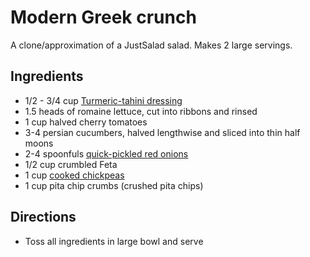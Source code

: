 # Modern Greek crunch

A clone/approximation of a JustSalad salad. Makes 2 large servings.

## Ingredients

* 1/2 - 3/4 cup [Turmeric-tahini dressing](../condiments-sauces-toppings/turmeric-tahini-dressing.html)
* 1.5 heads of romaine lettuce, cut into ribbons and rinsed
* 1 cup halved cherry tomatoes
* 3-4 persian cucumbers, halved lengthwise and sliced into thin half moons
* 2-4 spoonfuls [quick-pickled red onions](../cured-pickled/quick-pickled-red-onions.html)
* 1/2 cup crumbled Feta
* 1 cup [cooked chickpeas](../mains/instant-pot-chickpeas.html)
* 1 cup pita chip crumbs (crushed pita chips)

## Directions

* Toss all ingredients in large bowl and serve
